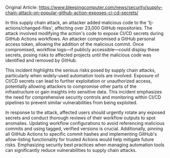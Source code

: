 Original Article: https://www.bleepingcomputer.com/news/security/supply-chain-attack-on-popular-github-action-exposes-ci-cd-secrets/

In this supply chain attack, an attacker added malicious code to the 'tj-actions/changed-files', affecting over 23,000 GitHub repositories. The attack involved modifying the action's code to expose CI/CD secrets during GitHub Actions workflows. An attacker compromised a GitHub personal access token, allowing the addition of the malicious commit. Once compromised, workflow logs—if publicly accessible—could display these secrets, posing risks to affected projects until the malicious code was identified and removed by GitHub.

This incident highlights the serious risks posed by supply chain attacks, particularly when widely-used automation tools are involved. Exposure of CI/CD secrets can lead to further exploitation or unauthorized access, potentially allowing attackers to compromise other parts of the infrastructure or gain insights into sensitive data. This incident emphasizes the need for comprehensive security controls and monitoring within CI/CD pipelines to prevent similar vulnerabilities from being exploited.

In response to the attack, affected users should urgently rotate any exposed secrets and conduct thorough reviews of their workflow outputs to spot anomalies. Updating workflow configurations to avoid referencing malicious commits and using tagged, verified versions is crucial. Additionally, pinning all GitHub Actions to specific commit hashes and implementing GitHub's allow-listing functionality for trusted Actions would help mitigate future risks. Emphasizing security best practices when managing automation tools can significantly reduce vulnerabilities to supply chain attacks.